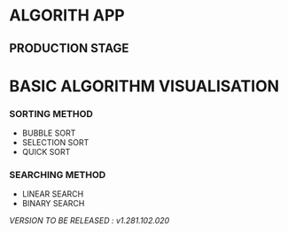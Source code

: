 # ALGORITH APP

## PRODUCTION STAGE

BASIC ALGORITHM VISUALISATION
=============================

### SORTING METHOD
* BUBBLE SORT
* SELECTION SORT
* QUICK SORT

### SEARCHING METHOD
* LINEAR SEARCH
* BINARY SEARCH

_VERSION TO BE RELEASED : v1.281.102.020_